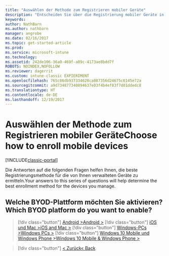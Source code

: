 ```yaml
---
title: "Auswählen der Methode zum Registrieren mobiler Geräte"
description: "Entscheiden Sie über die Registrierung mobiler Geräte in Intune durch Beantworten einiger einfacher Fragen"
keywords: 
author: NathBarn
ms.author: nathbarn
manager: angrobe
ms.date: 02/16/2017
ms.topic: get-started-article
ms.prod: 
ms.service: microsoft-intune
ms.technology: 
ms.assetid: 242de106-36a0-469f-a89c-4173ae8bdd7f
ROBOTS: NOINDEX,NOFOLLOW
ms.reviewer: dagerrit
ms.custom: intune-classic EXPIERIMENT
ms.openlocfilehash: 765c86db937334628ca887356d24675c6145e72a
ms.sourcegitcommit: a9d734877340894637e03f4b4ef83f7d01ddedc8
ms.translationtype: HT
ms.contentlocale: de-DE
ms.lasthandoff: 12/19/2017
---
```

# <a name="choose-how-to-enroll-mobile-devices"></a><span data-ttu-id="89f90-103">Auswählen der Methode zum Registrieren mobiler Geräte</span><span class="sxs-lookup"><span data-stu-id="89f90-103">Choose how to enroll mobile devices</span></span>

[!INCLUDE[classic-portal](../includes/classic-portal.md)]

<span data-ttu-id="89f90-104">Die Antworten auf die folgenden Fragen helfen Ihnen, die beste Registrierungsmethode für die von Ihnen verwalteten Geräte zu ermitteln.</span><span class="sxs-lookup"><span data-stu-id="89f90-104">Your answers to this series of questions will help determine the best enrollment method for the devices you manage.</span></span>

## <a name="which-byod-platform-do-you-want-to-enable"></a><span data-ttu-id="89f90-105">**Welche BYOD-Plattform möchten Sie aktivieren?**</span><span class="sxs-lookup"><span data-stu-id="89f90-105">**Which BYOD platform do you want to enable?**</span></span>

> [!div  class="button"]
[<span data-ttu-id="89f90-106">Android ></span><span class="sxs-lookup"><span data-stu-id="89f90-106">Android ></span></span>](/intune-classic/deploy-use/set-up-android-management-with-microsoft-intune)
> [!div class="button"]
[<span data-ttu-id="89f90-107">iOS und Mac ></span><span class="sxs-lookup"><span data-stu-id="89f90-107">iOS and Mac ></span></span>](/intune-classic/deploy-use/set-up-ios-and-mac-management-with-microsoft-intune)
> [!div class="button"]
[<span data-ttu-id="89f90-108">Windows-PCs ></span><span class="sxs-lookup"><span data-stu-id="89f90-108">Windows PCs ></span></span>](/intune-classic/deploy-use/set-up-windows-device-management-with-microsoft-intune)
> [!div class="button"]
[<span data-ttu-id="89f90-109">Windows 10 Mobile und Windows Phone ></span><span class="sxs-lookup"><span data-stu-id="89f90-109">Windows 10 Mobile & Windows Phone ></span></span>](/intune-classic/deploy-use/set-up-windows-phone-management-with-microsoft-intune)


> [!div class="button"]
[<span data-ttu-id="89f90-110">< Zurück</span><span class="sxs-lookup"><span data-stu-id="89f90-110">< Back</span></span>](choose-how-to-enroll-devices1.md)
